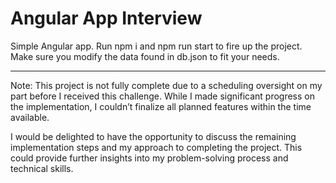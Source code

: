 # Angular App Interview

Simple Angular app. Run npm i and npm run start to fire up the project. Make sure you modify the data found in db.json to fit your needs.

---

Note: This project is not fully complete due to a scheduling oversight on my part before I received this challenge. While I made significant progress on the implementation, I couldn’t finalize all planned features within the time available.

I would be delighted to have the opportunity to discuss the remaining implementation steps and my approach to completing the project. This could provide further insights into my problem-solving process and technical skills.